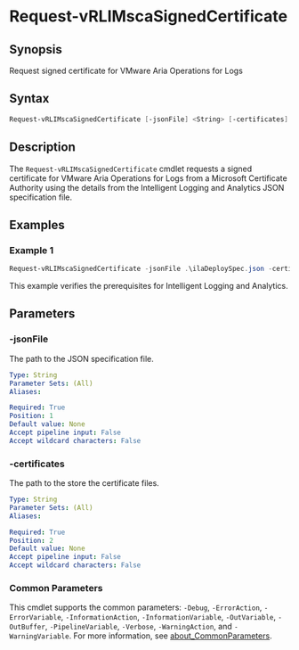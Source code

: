 # Request-vRLIMscaSignedCertificate

## Synopsis

Request signed certificate for VMware Aria Operations for Logs

## Syntax

```powerShell
Request-vRLIMscaSignedCertificate [-jsonFile] <String> [-certificates] <String> [<CommonParameters>]
```

## Description

The `Request-vRLIMscaSignedCertificate` cmdlet requests a signed certificate for VMware Aria Operations for Logs from a Microsoft Certificate Authority using the details from the Intelligent Logging and Analytics JSON specification file.

## Examples

### Example 1

```powerShell
Request-vRLIMscaSignedCertificate -jsonFile .\ilaDeploySpec.json -certificates .\certificates\
```

This example verifies the prerequisites for Intelligent Logging and Analytics.

## Parameters

### -jsonFile

The path to the JSON specification file.

```yaml
Type: String
Parameter Sets: (All)
Aliases:

Required: True
Position: 1
Default value: None
Accept pipeline input: False
Accept wildcard characters: False
```

### -certificates

The path to the store the certificate files.

```yaml
Type: String
Parameter Sets: (All)
Aliases:

Required: True
Position: 2
Default value: None
Accept pipeline input: False
Accept wildcard characters: False
```

### Common Parameters

This cmdlet supports the common parameters: `-Debug`, `-ErrorAction`, `-ErrorVariable`, `-InformationAction`, `-InformationVariable`, `-OutVariable`, `-OutBuffer`, `-PipelineVariable`, `-Verbose`, `-WarningAction`, and `-WarningVariable`. For more information, see [about_CommonParameters](http://go.microsoft.com/fwlink/?LinkID=113216).
